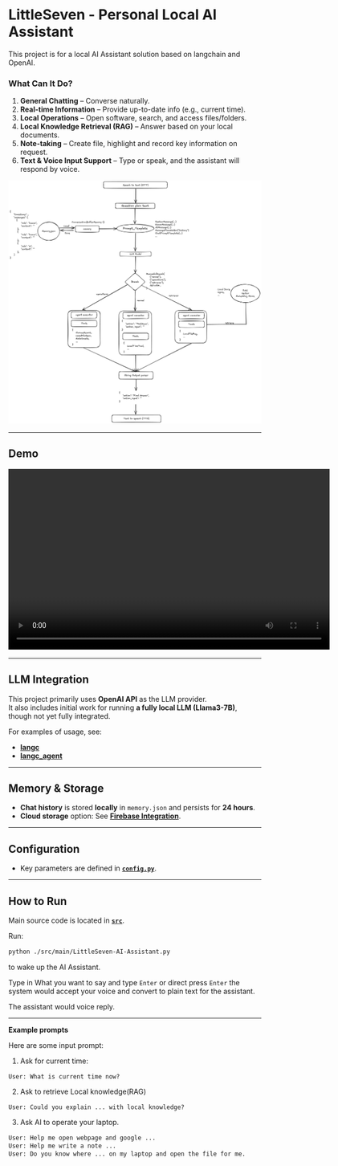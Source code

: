 # LittleSeven - Personal Local AI Assistant

This project is for a local AI Assistant solution based on langchain and OpenAI.

### **What Can It Do?**
1. **General Chatting** – Converse naturally.
2. **Real-time Information** – Provide up-to-date info (e.g., current time).
3. **Local Operations** – Open software, search, and access files/folders.
4. **Local Knowledge Retrieval (RAG)** – Answer based on your local documents.
5. **Note-taking** – Create file, highlight and record key information on request.
6. **Text & Voice Input Support** – Type or speak, and the assistant will respond by voice.


![Visualization](images/Visualization.png)


---
## Demo

<video width="640" height="360" controls>
  <source src="./images/demo.mp4" type="video/mp4">
  Your browser does not support the video tag.
</video>

---
## **LLM Integration**
This project primarily uses **OpenAI API** as the LLM provider.  
It also includes initial work for running **a fully local LLM (Llama3-7B)**, though not yet fully integrated.

For examples of usage, see:  
- **[langc](langc)**
- **[langc_agent](langc_agent)**

---

## **Memory & Storage**
- **Chat history** is stored **locally** in `memory.json` and persists for **24 hours**.
- **Cloud storage** option: See **[Firebase Integration](langc_memory_store/langc_store_memory_in_firebase.ipynb)**.


---

## **Configuration**
- Key parameters are defined in **[`config.py`](src/common/config.py)**.

---

## **How to Run**
Main source code is located in **[`src`](src)**.


Run: 

```sh
python ./src/main/LittleSeven-AI-Assistant.py
```

to wake up the AI Assistant. 

Type in What you want to say and type `Enter` or direct press `Enter` the system would accept your voice and convert to plain text for the assistant.

The assistant would voice reply.


---
**Example prompts**

Here are some input prompt:

1. Ask for current time:

```
User: What is current time now?
```

2. Ask to retrieve Local knowledge(RAG)

```
User: Could you explain ... with local knowledge?
```

3. Ask AI to operate your laptop.

```
User: Help me open webpage and google ...
User: Help me write a note ...
User: Do you know where ... on my laptop and open the file for me.
```

